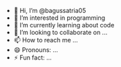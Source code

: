 - 👋 Hi, I’m @bagussatria05
- 👀 I’m interested in programming
- 🌱 I’m currently learning about code
- 💞️ I’m looking to collaborate on ...
- 📫 How to reach me ...
- 😄 Pronouns: ...
- ⚡ Fun fact: ...

<!---
bagussatria05/bagussatria05 is a ✨ special ✨ repository because its `README.md` (this file) appears on your GitHub profile.
You can click the Preview link to take a look at your changes.
--->
